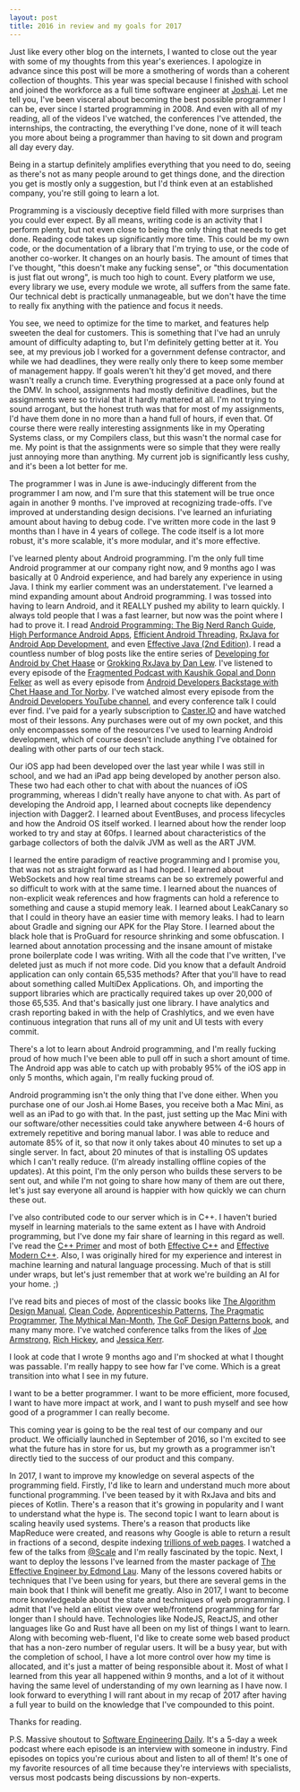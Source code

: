 ```yaml
---
layout: post
title: 2016 in review and my goals for 2017
---
```


Just like every other blog on the internets, I wanted to close out the year with some of my thoughts from this year's exeriences. I apologize in advance since this post will be more a smothering of words than a coherent collection of thoughts. This year was special because I finished with school and joined the workforce as a full time software engineer at [Josh.ai](https://www.josh.ai/about). Let me tell you, I've been visceral about becoming the best possible programmer I can be, ever since I started programming in 2008. And even with all of my reading, all of the videos I've watched, the conferences I've attended, the internships, the contracting, the everything I've done, none of it will teach you more about being a programmer than having to sit down and program all day every day.

Being in a startup definitely amplifies everything that you need to do, seeing as there's not as many people around to get things done, and the direction you get is mostly only a suggestion, but I'd think even at an established company, you're still going to learn a lot.

Programming is a visciously deceptive field filled with more surprises than you could ever expect. By all means, writing code is an activity that I perform plenty, but not even close to being the only thing that needs to get done. Reading code takes up significantly more time. This could be my own code, or the documentation of a library that I'm trying to use, or the code of another co-worker. It changes on an hourly basis. The amount of times that I've thought, "this doesn't make any fucking sense", or "this documentation is just flat out wrong", is much too high to count. Every platform we use, every library we use, every module we wrote, all suffers from the same fate. Our technical debt is practically unmanageable, but we don't have the time to really fix anything with the patience and focus it needs.

You see, we need to optimize for the time to market, and features help sweeten the deal for customers. This is something that I've had an unruly amount of difficulty adapting to, but I'm definitely getting better at it. You see, at my previous job I worked for a government defense contractor, and while we had deadlines, they were really only there to keep some member of management happy. If goals weren't hit they'd get moved, and there wasn't really a crunch time. Everything progressed at a pace only found at the DMV. In school, assignments had mostly definitive deadlines, but the assignments were so trivial that it hardly mattered at all. I'm not trying to sound arrogant, but the honest truth was that for most of my assignments, I'd have them done in no more than a hand full of hours, if even that. Of course there were really interesting assignments like in my Operating Systems class, or my Compilers class, but this wasn't the normal case for me. My point is that the assignments were so simple that they were really just annoying more than anything. My current job is significantly less cushy, and it's been a lot better for me.

The programmer I was in June is awe-inducingly different from the programmer I am now, and I'm sure that this statement will be true once again in another 9 months. I've improved at recognizing trade-offs. I've improved at understanding design decisions. I've learned an infuriating amount about having to debug code. I've written more code in the last 9 months than I have in 4 years of college. The code itself is a lot more robust, it's more scalable, it's more modular, and it's more effective.

I've learned plenty about Android programming. I'm the only full time Android programmer at our company right now, and 9 months ago I was basically at 0 Android experience, and had barely any experience in using Java. I think my earlier comment was an understatement. I've learned a mind expanding amount about Android programming. I was tossed into having to learn Android, and it REALLY pushed my ability to learn quickly. I always told people that I was a fast learner, but now was the point where I had to prove it. I read [Android Programming: The Big Nerd Ranch Guide](https://www.bignerdranch.com/books/android-programming/), [High Performance Android Apps](http://shop.oreilly.com/product/0636920035053.do), [Efficient Android Threading](http://shop.oreilly.com/product/0636920029397.do), [RxJava for Android App Development](http://www.oreilly.com/programming/free/rxjava-for-android-app-development.csp), and even [Effective Java (2nd Edition)](https://www.amazon.com/Effective-Java-2nd-Joshua-Bloch/dp/0321356683). I read a countless number of blog posts like the entire series of [Developing for Android by Chet Haase](https://medium.com/google-developers/developing-for-android-introduction-5345b451567c#.ihsxjqhmg) or [Grokking RxJava by Dan Lew](http://blog.danlew.net/2014/09/15/grokking-rxjava-part-1/). I've listened to every episode of the [Fragmented Podcast with Kaushik Gopal and Donn Felker](http://fragmentedpodcast.com/) as well as every episode from [Android Developers Backstage with Chet Haase and Tor Norby](http://androidbackstage.blogspot.com/). I've watched almost every episode from the [Android Developers YouTube channel](https://www.youtube.com/channel/UCVHFbqXqoYvEWM1Ddxl0QDg), and every conference talk I could ever find. I've paid for a yearly subscription to [Caster.IO](https://caster.io/) and have watched most of their lessons. Any purchases were out of my own pocket, and this only encompasses some of the resources I've used to learning Android development, which of course doesn't include anything I've obtained for dealing with other parts of our tech stack. 

Our iOS app had been developed over the last year while I was still in school, and we had an iPad app being developed by another person also. These two had each other to chat with about the nuances of iOS programming, whereas I didn't really have anyone to chat with. As part of developing the Android app, I learned about cocnepts like dependency injection with Dagger2. I learned about EventBuses, and process lifecycles and how the Android OS itself worked. I learned about how the render loop worked to try and stay at 60fps. I learned about characteristics of the garbage collectors of both the dalvik JVM as well as the ART JVM. 

I learned the entire paradigm of reactive programming and I promise you, that was not as straight forward as I had hoped. I learned about WebSockets and how real time streams can be so extremely powerful and so difficult to work with at the same time. I learned about the nuances of non-explicit weak references and how fragments can hold a reference to something and cause a stupid memory leak. I learned about LeakCanary so that I could in theory have an easier time with memory leaks. I had to learn about Gradle and signing our APK for the Play Store. I learned about the black hole that is ProGuard for resource shrinking and some obfuscation. I learned about annotation processing and the insane amount of mistake prone boilerplate code I was writing. With all the code that I've written, I've deleted just as much if not more code. Did you know that a default Android application can only contain 65,535 methods? After that you'll have to read about something called MultiDex Applications. Oh, and importing the support libraries which are practically required takes up over 20,000 of those 65,535. And that's basically just one library. I have analytics and crash reporting baked in with the help of Crashlytics, and we even have continuous integration that runs all of my unit and UI tests with every commit.

There's a lot to learn about Android programming, and I'm really fucking proud of how much I've been able to pull off in such a short amount of time. The Android app was able to catch up with probably 95% of the iOS app in only 5 months, which again, I'm really fucking proud of.

Android programming isn't the only thing that I've done either. When you purchase one of our Josh.ai Home Bases, you receive both a Mac Mini, as well as an iPad to go with that. In the past, just setting up the Mac Mini with our software/other necessities could take anywhere between 4-6 hours of extremely repetitive and boring manual labor. I was able to reduce and automate 85% of it, so that now it only takes about 40 minutes to set up a single server. In fact, about 20 minutes of that is installing OS updates which I can't really reduce. (I'm already installing offline copies of the updates). At this point, I'm the only person who builds these servers to be sent out, and while I'm not going to share how many of them are out there, let's just say everyone all around is happier with how quickly we can churn these out.

I've also contributed code to our server which is in C++. I haven't buried myself in learning materials to the same extent as I have with Android programming, but I've done my fair share of learning in this regard as well. I've read the [C++ Primer](https://www.amazon.com/Primer-5th-Stanley-B-Lippman/dp/0321714113) and most of both [Effective C++](https://www.amazon.com/Effective-Specific-Improve-Programs-Designs/dp/0321334876) and [Effective Modern C++](https://www.amazon.com/Effective-Modern-Specific-Ways-Improve/dp/1491903996). Also, I was originally hired for my experience and interest in machine learning and natural language processing. Much of that is still under wraps, but let's just remember that at work we're building an AI for your home. ;)

I've read bits and pieces of most of the classic books like [The Algorithm Design Manual](https://www.amazon.com/Algorithm-Design-Manual-Steven-Skiena/dp/1848000693), [Clean Code](https://www.amazon.com/Clean-Code-Handbook-Software-Craftsmanship/dp/0132350882/ref=sr_1_1?s=books&ie=UTF8&qid=1482900642&sr=1-1&keywords=clean+code), [Apprenticeship Patterns](https://www.amazon.com/Apprenticeship-Patterns-Guidance-Aspiring-Craftsman/dp/0596518382/ref=sr_1_1?s=books&ie=UTF8&qid=1482900669&sr=1-1&keywords=apprenticeship+patterns), [The Pragmatic Programmer](https://www.amazon.com/Pragmatic-Programmer-Journeyman-Master/dp/020161622X/ref=sr_1_2?s=books&ie=UTF8&qid=1482900669&sr=1-2&keywords=apprenticeship+patterns), [The Mythical Man-Month](https://www.amazon.com/Mythical-Man-Month-Software-Engineering-Anniversary/dp/0201835959/ref=sr_1_1?s=books&ie=UTF8&qid=1482900716&sr=1-1&keywords=mythical+man+month), [The GoF Design Patterns book](https://www.amazon.com/Design-Patterns-Elements-Reusable-Object-Oriented/dp/0201633612/ref=sr_1_1?s=books&ie=UTF8&qid=1482900744&sr=1-1&keywords=design+patterns), and many many more. I've watched conference talks from the likes of [Joe Armstrong](https://www.youtube.com/watch?v=lKXe3HUG2l4), [Rich Hickey](https://www.infoq.com/presentations/Simple-Made-Easy), and [Jessica Kerr](https://www.youtube.com/watch?v=pMGY9ViIGNU).

I look at code that I wrote 9 months ago and I'm shocked at what I thought was passable. I'm really happy to see how far I've come. Which is a great transition into what I see in my future.

I want to be a better programmer. I want to be more efficient, more focused, I want to have more impact at work, and I want to push myself and see how good of a programmer I can really become.

This coming year is going to be the real test of our company and our product. We officially launched in September of 2016, so I'm excited to see what the future has in store for us, but my growth as a programmer isn't directly tied to the success of our product and this company.

In 2017, I want to improve my knowledge on several aspects of the programming field. Firstly, I'd like to learn and understand much more about functional programming. I've been teased by it with RxJava and bits and pieces of Kotlin. There's a reason that it's growing in popularity and I want to understand what the hype is. The second topic I want to learn about is scaling heavily used systems. There's a reason that products like MapReduce were created, and reasons why Google is able to return a result in fractions of a second, despite indexing [trillions of web pages](http://venturebeat.com/2013/03/01/how-google-searches-30-trillion-web-pages-100-billion-times-a-month/). I watched a few of the talks from [@Scale](https://atscaleconference.com/) and I'm really fascinated by the topic. Next, I want to deploy the lessons I've learned from the master package of [The Effective Engineer by Edmond Lau](http://www.theeffectiveengineer.com/). Many of the lessons covered habits or techniques that I've been using for years, but there are several gems in the main book that I think will benefit me greatly. Also in 2017, I want to become more knowledgeable about the state and techniques of web programming. I admit that I've held an elitist view over web/frontend programming for far longer than I should have. Technologies like NodeJS, ReactJS, and other languages like Go and Rust have all been on my list of things I want to learn. Along with becoming web-fluent, I'd like to create some web based product that has a non-zero number of regular users. It will be a busy year, but with the completion of school, I have a lot more control over how my time is allocated, and it's just a matter of being responsible about it. Most of what I learned from this year all happened within 9 months, and a lot of it without having the same level of understanding of my own learning as I have now. I look forward to everything I will rant about in my recap of 2017 after having a full year to build on the knowledge that I've compounded to this point.

Thanks for reading.

P.S. Massive shoutout to [Software Engineering Daily](https://softwareengineeringdaily.com/). It's a 5-day a week podcast where each episode is an interview with someone in industry. Find episodes on topics you're curious about and listen to all of them! It's one of my favorite resources of all time because they're interviews with specialists, versus most podcasts being discussions by non-experts.
